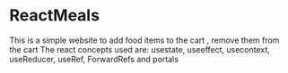 # ReactMeals

This is a simple website to add food items to the cart , remove them from the cart
The react concepts used are: usestate, useeffect, usecontext, useReducer, useRef, ForwardRefs and  portals 
